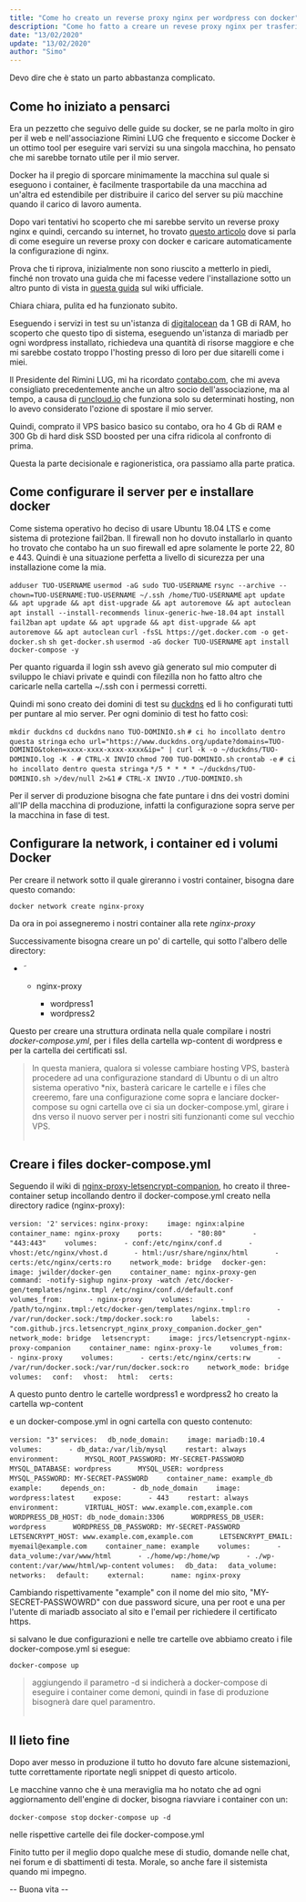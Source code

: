 ```yaml
---
title: "Come ho creato un reverse proxy nginx per wordpress con docker"
description: "Come ho fatto a creare un revese proxy nginx per trasferire i miei siti wordpress da un ambiente LEMP gestito ad un ambiente docker che gestisco io facilmente."
date: "13/02/2020"
update: "13/02/2020"
author: "Simo"
---
```


Devo dire che è stato un parto abbastanza complicato.


## Come ho iniziato a pensarci

Era un pezzetto che seguivo delle guide su docker, se ne parla molto in giro per il web e nell'associazione Rimini LUG che frequento e siccome Docker è un ottimo tool per eseguire vari servizi su una singola macchina, ho pensato che mi sarebbe tornato utile per il mio server.

Docker ha il pregio di sporcare minimamente la macchina sul quale si eseguono i container, è facilmente trasportabile da una macchina ad un'altra ed estendibile per distribuire il carico del server su più macchine quando il carico di lavoro aumenta.

Dopo vari tentativi ho scoperto che mi sarebbe servito un reverse proxy nginx e quindi, cercando su internet, ho trovato [questo articolo](https://www.pattonwebz.com/docker/multiple-wordpress-containers-proxy/) dove si parla di come eseguire un reverse proxy con docker e caricare automaticamente la configurazione di nginx.

Prova che ti riprova, inizialmente non sono riuscito a metterlo in piedi, finché non trovato una guida che mi facesse vedere l'installazione sotto un altro punto di vista in [questa guida](https://github.com/JrCs/docker-letsencrypt-nginx-proxy-companion/wiki/Docker-Compose) sul wiki ufficiale.

Chiara chiara, pulita ed ha funzionato subito.

Eseguendo i servizi in test su un'istanza di [digitalocean](https://m.do.co/c/b8caeaf651c4) da 1 GB di RAM, ho scoperto che questo tipo di sistema, eseguendo un'istanza di mariadb per ogni wordpress installato, richiedeva una quantità di risorse maggiore e che mi sarebbe costato troppo l'hosting presso di loro per due sitarelli come i miei.

Il Presidente del Rimini LUG, mi ha ricordato [contabo.com](https://contabo.com), che mi aveva consigliato precedentemente anche un altro socio dell'associazione, ma al tempo, a causa di [runcloud.io](https://runcloud.io/r/7v3Yv3Jj5KVR) che funziona solo su determinati hosting, non lo avevo considerato l'ozione di spostare il mio server.

Quindi, comprato il VPS basico basico su contabo, ora ho 4 Gb di RAM e 300 Gb di hard disk SSD boosted per una cifra ridicola al confronto di prima.

Questa la parte decisionale e ragioneristica, ora passiamo alla parte pratica.


## Come configurare il server per e installare docker

Come sistema operativo ho deciso di usare Ubuntu 18.04 LTS e come sistema di protezione fail2ban. Il firewall non ho dovuto installarlo in quanto ho trovato che contabo ha un suo firewall ed apre solamente le porte 22, 80 e 443. Quindi è una situazione perfetta a livello di sicurezza per una installazione come la mia.

`adduser TUO-USERNAME`
`usermod -aG sudo TUO-USERNAME`
`rsync --archive --chown=TUO-USERNAME:TUO-USERNAME ~/.ssh /home/TUO-USERNAME`
`apt update && apt upgrade && apt dist-upgrade && apt autoremove && apt autoclean`
`apt install --install-recommends linux-generic-hwe-18.04`
`apt install fail2ban`
`apt update && apt upgrade && apt dist-upgrade && apt autoremove && apt autoclean`
`curl -fsSL https://get.docker.com -o get-docker.sh`
`sh get-docker.sh`
`usermod -aG docker TUO-USERNAME`
`apt install docker-compose -y`

Per quanto riguarda il login ssh avevo già generato sul mio computer di sviluppo le chiavi private e quindi con filezilla non ho fatto altro che caricarle nella cartella ~/.ssh con i permessi corretti.

Quindi mi sono creato dei domini di test su [duckdns](https://duckdns.org) ed li ho configurati tutti per puntare al mio server.
Per ogni dominio di test ho fatto così:

`mkdir duckdns`
`cd duckdns`
`nano TUO-DOMINIO.sh`
`# ci ho incollato dentro questa stringa`
`echo url="https://www.duckdns.org/update?domains=TUO-DOMINIO&token=xxxx-xxxx-xxxx-xxxx&ip=" | curl -k -o ~/duckdns/TUO-DOMINIO.log -K -`
`# CTRL-X INVIO`
`chmod 700 TUO-DOMINIO.sh`
`crontab -e`
`# ci ho incollato dentro questa stringa`
`*/5 * * * * ~/duckdns/TUO-DOMINIO.sh >/dev/null 2>&1`
`# CTRL-X INVIO`
`./TUO-DOMINIO.sh`

Per il server di produzione bisogna che fate puntare i dns dei vostri domini all'IP della macchina di produzione, infatti la configurazione sopra serve per la macchina in fase di test.

## Configurare la network, i container ed i volumi Docker

Per creare il network sotto il quale gireranno i vostri container, bisogna dare questo comando:

`docker network create nginx-proxy`

Da ora in poi assegneremo i nostri container alla rete *nginx-proxy*

Successivamente bisogna creare un po' di cartelle, qui sotto l'albero delle directory:

<ul>
    <li>&tilde;</li>
        <ul>
            <li>nginx-proxy</li>
                <ul>
                    <li>wordpress1</li>
                    <li>wordpress2</li>
                </ul>
        </ul>
</ul>


Questo per creare una struttura ordinata nella quale compilare i nostri *docker-compose.yml*, per i files della cartella wp-content di wordpress e per la cartella dei certificati ssl.

> In questa maniera, qualora si volesse cambiare hosting VPS, basterà procedere ad una configurazione standard di Ubuntu o di un altro sistema operativo *nix, basterà caricare le cartelle e i files che creeremo, fare una configurazione come sopra e lanciare docker-compose su ogni cartella ove ci sia un docker-compose.yml, girare i dns verso il nuovo server per i nostri siti funzionanti come sul vecchio VPS.
<br><br>

## Creare i files docker-compose.yml

Seguendo il wiki di [nginx-proxy-letsencrypt-companion](https://github.com/JrCs/docker-letsencrypt-nginx-proxy-companion/wiki/Docker-Compose), ho creato il three-container setup incollando dentro il docker-compose.yml creato nella directory radice (nginx-proxy):

`version: '2'`
`services:`
`nginx-proxy:`
`    image: nginx:alpine`
`    container_name: nginx-proxy`
`    ports:`
`      - "80:80"`
`      - "443:443"`
`    volumes:`
`      - conf:/etc/nginx/conf.d`
`      - vhost:/etc/nginx/vhost.d`
`      - html:/usr/share/nginx/html`
`      - certs:/etc/nginx/certs:ro`
`    network_mode: bridge`
`  docker-gen:`
`    image: jwilder/docker-gen`
`    container_name: nginx-proxy-gen`
`    command: -notify-sighup nginx-proxy -watch /etc/docker-gen/templates/nginx.tmpl /etc/nginx/conf.d/default.conf`
`    volumes_from:`
`      - nginx-proxy`
`    volumes:`
`      - /path/to/nginx.tmpl:/etc/docker-gen/templates/nginx.tmpl:ro`
`      - /var/run/docker.sock:/tmp/docker.sock:ro`
`    labels:`
`      - "com.github.jrcs.letsencrypt_nginx_proxy_companion.docker_gen"`
`    network_mode: bridge`
`  letsencrypt:`
`    image: jrcs/letsencrypt-nginx-proxy-companion`
`    container_name: nginx-proxy-le`
`    volumes_from:`
`      - nginx-proxy`
`    volumes:`
`      - certs:/etc/nginx/certs:rw`
`      - /var/run/docker.sock:/var/run/docker.sock:ro`
`    network_mode: bridge`
`volumes:`
`  conf:`
`  vhost:`
`  html:`
`  certs:`

A questo punto dentro le cartelle wordpress1 e wordpress2 ho creato la cartella wp-content

e un docker-compose.yml in ogni cartella con questo contenuto:

`version: "3"`
`services:`
`  db_node_domain:`
`    image: mariadb:10.4`
`    volumes:`
`      - db_data:/var/lib/mysql`
`    restart: always`
`    environment:`
`      MYSQL_ROOT_PASSWORD: MY-SECRET-PASSWORD`
`      MYSQL_DATABASE: wordpress`
`      MYSQL_USER: wordpress`
`      MYSQL_PASSWORD: MY-SECRET-PASSWORD`
`    container_name: example_db`
`  example:`
`    depends_on:`
`      - db_node_domain`
`    image: wordpress:latest`
`    expose:`
`      - 443`
`    restart: always`
`    environment:`
`      VIRTUAL_HOST: www.example.com,example.com`
`      WORDPRESS_DB_HOST: db_node_domain:3306`
`      WORDPRESS_DB_USER: wordpress`
`      WORDPRESS_DB_PASSWORD: MY-SECRET-PASSWORD`
`      LETSENCRYPT_HOST: www.example.com,example.com`
`      LETSENCRYPT_EMAIL: myemail@example.com`
`    container_name: example`
`    volumes:`
`      - data_volume:/var/www/html`
`      - ./home/wp:/home/wp`
`      - ./wp-content:/var/www/html/wp-content`
`volumes:`
`  db_data:`
`  data_volume:`
`networks:`
`  default:`
`    external:`
`      name: nginx-proxy`

Cambiando rispettivamente "example" con il nome del mio sito, "MY-SECRET-PASSWOWRD" con due password sicure, una per root e una per l'utente di mariadb associato al sito e l'email per richiedere il certificato https.

si salvano le due configurazioni e nelle tre cartelle ove abbiamo creato i file docker-compose.yml si esegue:

`docker-compose up`

> aggiungendo il parametro -d si indicherà a docker-compose di eseguire i container come demoni, quindi in fase di produzione bisognerà dare quel paramentro.
<br><br>

## Il lieto fine

Dopo aver messo in produzione il tutto ho dovuto fare alcune sistemazioni, tutte correttamente riportate negli snippet di questo articolo.

Le macchine vanno che è una meraviglia ma ho notato che ad ogni aggiornamento dell'engine di docker, bisogna riavviare i container con un:

`docker-compose stop`
`docker-compose up -d`

nelle rispettive cartelle dei file docker-compose.yml

Finito tutto per il meglio dopo qualche mese di studio, domande nelle chat, nei forum e di sbattimenti di testa. Morale, so anche fare il sistemista quando mi impegno.

-- Buona vita --